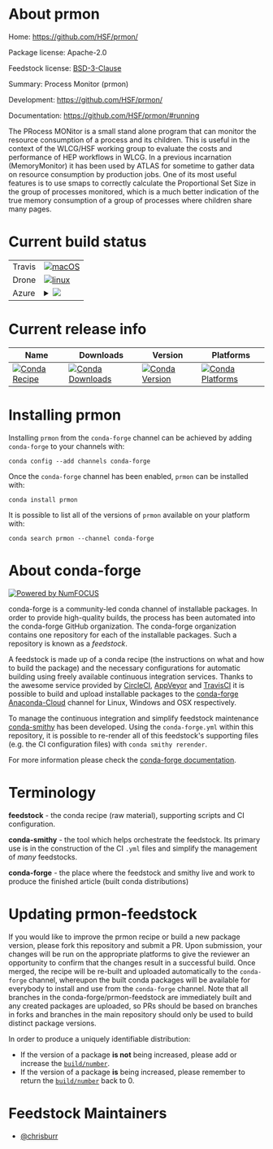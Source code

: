 About prmon
===========

Home: https://github.com/HSF/prmon/

Package license: Apache-2.0

Feedstock license: [BSD-3-Clause](https://github.com/conda-forge/prmon-feedstock/blob/master/LICENSE.txt)

Summary: Process Monitor (prmon)

Development: https://github.com/HSF/prmon/

Documentation: https://github.com/HSF/prmon/#running

The PRocess MONitor is a small stand alone program that can monitor the
resource consumption of a process and its children. This is useful in the
context of the WLCG/HSF working group to evaluate the costs and performance
of HEP workflows in WLCG. In a previous incarnation (MemoryMonitor) it has
been used by ATLAS for sometime to gather data on resource consumption by
production jobs. One of its most useful features is to use smaps to
correctly calculate the Proportional Set Size in the group of processes
monitored, which is a much better indication of the true memory consumption
of a group of processes where children share many pages.


Current build status
====================


<table><tr>
    <td>Travis</td>
    <td>
      <a href="https://travis-ci.com/conda-forge/prmon-feedstock">
        <img alt="macOS" src="https://img.shields.io/travis/com/conda-forge/prmon-feedstock/master.svg?label=macOS">
      </a>
    </td>
  </tr><tr>
    <td>Drone</td>
    <td>
      <a href="https://cloud.drone.io/conda-forge/prmon-feedstock">
        <img alt="linux" src="https://img.shields.io/drone/build/conda-forge/prmon-feedstock/master.svg?label=Linux">
      </a>
    </td>
  </tr>
    
  <tr>
    <td>Azure</td>
    <td>
      <details>
        <summary>
          <a href="https://dev.azure.com/conda-forge/feedstock-builds/_build/latest?definitionId=10432&branchName=master">
            <img src="https://dev.azure.com/conda-forge/feedstock-builds/_apis/build/status/prmon-feedstock?branchName=master">
          </a>
        </summary>
        <table>
          <thead><tr><th>Variant</th><th>Status</th></tr></thead>
          <tbody><tr>
              <td>linux_64</td>
              <td>
                <a href="https://dev.azure.com/conda-forge/feedstock-builds/_build/latest?definitionId=10432&branchName=master">
                  <img src="https://dev.azure.com/conda-forge/feedstock-builds/_apis/build/status/prmon-feedstock?branchName=master&jobName=linux&configuration=linux_64_" alt="variant">
                </a>
              </td>
            </tr><tr>
              <td>linux_aarch64</td>
              <td>
                <a href="https://dev.azure.com/conda-forge/feedstock-builds/_build/latest?definitionId=10432&branchName=master">
                  <img src="https://dev.azure.com/conda-forge/feedstock-builds/_apis/build/status/prmon-feedstock?branchName=master&jobName=linux&configuration=linux_aarch64_" alt="variant">
                </a>
              </td>
            </tr><tr>
              <td>linux_ppc64le</td>
              <td>
                <a href="https://dev.azure.com/conda-forge/feedstock-builds/_build/latest?definitionId=10432&branchName=master">
                  <img src="https://dev.azure.com/conda-forge/feedstock-builds/_apis/build/status/prmon-feedstock?branchName=master&jobName=linux&configuration=linux_ppc64le_" alt="variant">
                </a>
              </td>
            </tr>
          </tbody>
        </table>
      </details>
    </td>
  </tr>
</table>

Current release info
====================

| Name | Downloads | Version | Platforms |
| --- | --- | --- | --- |
| [![Conda Recipe](https://img.shields.io/badge/recipe-prmon-green.svg)](https://anaconda.org/conda-forge/prmon) | [![Conda Downloads](https://img.shields.io/conda/dn/conda-forge/prmon.svg)](https://anaconda.org/conda-forge/prmon) | [![Conda Version](https://img.shields.io/conda/vn/conda-forge/prmon.svg)](https://anaconda.org/conda-forge/prmon) | [![Conda Platforms](https://img.shields.io/conda/pn/conda-forge/prmon.svg)](https://anaconda.org/conda-forge/prmon) |

Installing prmon
================

Installing `prmon` from the `conda-forge` channel can be achieved by adding `conda-forge` to your channels with:

```
conda config --add channels conda-forge
```

Once the `conda-forge` channel has been enabled, `prmon` can be installed with:

```
conda install prmon
```

It is possible to list all of the versions of `prmon` available on your platform with:

```
conda search prmon --channel conda-forge
```


About conda-forge
=================

[![Powered by NumFOCUS](https://img.shields.io/badge/powered%20by-NumFOCUS-orange.svg?style=flat&colorA=E1523D&colorB=007D8A)](http://numfocus.org)

conda-forge is a community-led conda channel of installable packages.
In order to provide high-quality builds, the process has been automated into the
conda-forge GitHub organization. The conda-forge organization contains one repository
for each of the installable packages. Such a repository is known as a *feedstock*.

A feedstock is made up of a conda recipe (the instructions on what and how to build
the package) and the necessary configurations for automatic building using freely
available continuous integration services. Thanks to the awesome service provided by
[CircleCI](https://circleci.com/), [AppVeyor](https://www.appveyor.com/)
and [TravisCI](https://travis-ci.com/) it is possible to build and upload installable
packages to the [conda-forge](https://anaconda.org/conda-forge)
[Anaconda-Cloud](https://anaconda.org/) channel for Linux, Windows and OSX respectively.

To manage the continuous integration and simplify feedstock maintenance
[conda-smithy](https://github.com/conda-forge/conda-smithy) has been developed.
Using the ``conda-forge.yml`` within this repository, it is possible to re-render all of
this feedstock's supporting files (e.g. the CI configuration files) with ``conda smithy rerender``.

For more information please check the [conda-forge documentation](https://conda-forge.org/docs/).

Terminology
===========

**feedstock** - the conda recipe (raw material), supporting scripts and CI configuration.

**conda-smithy** - the tool which helps orchestrate the feedstock.
                   Its primary use is in the construction of the CI ``.yml`` files
                   and simplify the management of *many* feedstocks.

**conda-forge** - the place where the feedstock and smithy live and work to
                  produce the finished article (built conda distributions)


Updating prmon-feedstock
========================

If you would like to improve the prmon recipe or build a new
package version, please fork this repository and submit a PR. Upon submission,
your changes will be run on the appropriate platforms to give the reviewer an
opportunity to confirm that the changes result in a successful build. Once
merged, the recipe will be re-built and uploaded automatically to the
`conda-forge` channel, whereupon the built conda packages will be available for
everybody to install and use from the `conda-forge` channel.
Note that all branches in the conda-forge/prmon-feedstock are
immediately built and any created packages are uploaded, so PRs should be based
on branches in forks and branches in the main repository should only be used to
build distinct package versions.

In order to produce a uniquely identifiable distribution:
 * If the version of a package **is not** being increased, please add or increase
   the [``build/number``](https://conda.io/docs/user-guide/tasks/build-packages/define-metadata.html#build-number-and-string).
 * If the version of a package **is** being increased, please remember to return
   the [``build/number``](https://conda.io/docs/user-guide/tasks/build-packages/define-metadata.html#build-number-and-string)
   back to 0.

Feedstock Maintainers
=====================

* [@chrisburr](https://github.com/chrisburr/)

